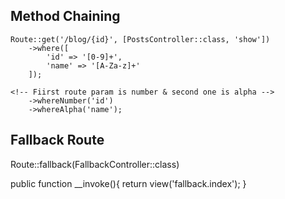 ##  Method Chaining
```
Route::get('/blog/{id}', [PostsController::class, 'show'])
    ->where([
        'id' => '[0-9]+',
        'name' => '[A-Za-z]+'
    ]);

<!-- Fiirst route param is number & second one is alpha -->
    ->whereNumber('id')
    ->whereAlpha('name');
```

## Fallback Route
<!-- add in the bottom of `web.php` -->
Route::fallback(FallbackController::class)

<!-- define controller class -->
public function __invoke(){
     return view('fallback.index');
}
